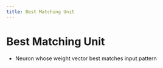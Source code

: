 ```yaml
---
title: Best Matching Unit
---
```


# Best Matching Unit
- Neuron whose weight vector best matches input pattern










